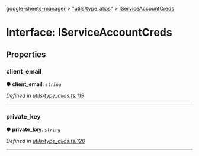 [google-sheets-manager](../README.md) > ["utils/type_alias"](../modules/_utils_type_alias_.md) > [IServiceAccountCreds](../interfaces/_utils_type_alias_.iserviceaccountcreds.md)



# Interface: IServiceAccountCreds


## Properties
<a id="client_email"></a>

###  client_email

**●  client_email**:  *`string`* 

*Defined in [utils/type_alias.ts:119](https://github.com/AbdelrahmanRamadan/google-sheets-manager/blob/d86bb83/src/utils/type_alias.ts#L119)*





___

<a id="private_key"></a>

###  private_key

**●  private_key**:  *`string`* 

*Defined in [utils/type_alias.ts:120](https://github.com/AbdelrahmanRamadan/google-sheets-manager/blob/d86bb83/src/utils/type_alias.ts#L120)*





___


